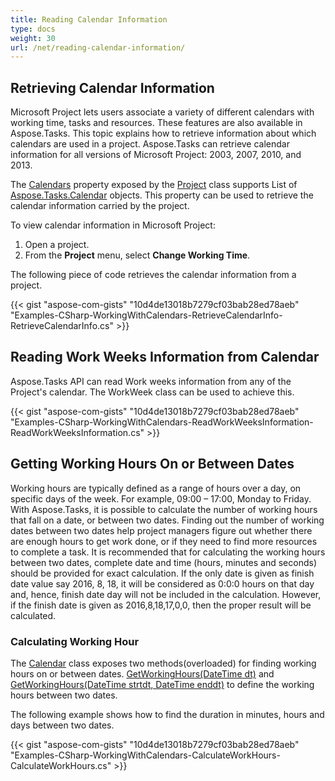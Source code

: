 ```yaml
---
title: Reading Calendar Information
type: docs
weight: 30
url: /net/reading-calendar-information/
---
```


## **Retrieving Calendar Information**
Microsoft Project lets users associate a variety of different calendars with working time, tasks and resources. These features are also available in Aspose.Tasks. This topic explains how to retrieve information about which calendars are used in a project. Aspose.Tasks can retrieve calendar information for all versions of Microsoft Project: 2003, 2007, 2010, and 2013.

The [Calendars](https://apireference.aspose.com/tasks/net/aspose.tasks/project/properties/calendars) property exposed by the [Project](https://apireference.aspose.com/tasks/net/aspose.tasks/project) class supports List of [Aspose.Tasks.Calendar](https://apireference.aspose.com/tasks/net/aspose.tasks/calendar) objects. This property can be used to retrieve the calendar information carried by the project.

To view calendar information in Microsoft Project:

1. Open a project.
2. From the **Project** menu, select **Change Working Time**.

The following piece of code retrieves the calendar information from a project.

{{< gist "aspose-com-gists" "10d4de13018b7279cf03bab28ed78aeb" "Examples-CSharp-WorkingWithCalendars-RetrieveCalendarInfo-RetrieveCalendarInfo.cs" >}}
## **Reading Work Weeks Information from Calendar**
Aspose.Tasks API can read Work weeks information from any of the Project's calendar. The WorkWeek class can be used to achieve this.

{{< gist "aspose-com-gists" "10d4de13018b7279cf03bab28ed78aeb" "Examples-CSharp-WorkingWithCalendars-ReadWorkWeeksInformation-ReadWorkWeeksInformation.cs" >}}
## **Getting Working Hours On or Between Dates**
Working hours are typically defined as a range of hours over a day, on specific days of the week. For example, 09:00 – 17:00, Monday to Friday. With Aspose.Tasks, it is possible to calculate the number of working hours that fall on a date, or between two dates. Finding out the number of working dates between two dates help project managers figure out whether there are enough hours to get work done, or if they need to find more resources to complete a task. It is recommended that for calculating the working hours between two dates, complete date and time (hours, minutes and seconds) should be provided for exact calculation. If the only date is given as finish date value say 2016, 8, 18, it will be considered as 0:0:0 hours on that day and, hence, finish date day will not be included in the calculation. However, if the finish date is given as 2016,8,18,17,0,0, then the proper result will be calculated.
### **Calculating Working Hour**
The [Calendar](https://apireference.aspose.com/tasks/net/aspose.tasks/calendar) class exposes two methods(overloaded) for finding working hours on or between dates. [GetWorkingHours(DateTime dt)](https://apireference.aspose.com/tasks/net/aspose.tasks/calendar/methods/getworkinghours) and [GetWorkingHours(DateTime strtdt, DateTime enddt)](https://apireference.aspose.com/tasks/net/aspose.tasks.calendar/getworkinghours/methods/1) to define the working hours between two dates.

The following example shows how to find the duration in minutes, hours and days between two dates.

{{< gist "aspose-com-gists" "10d4de13018b7279cf03bab28ed78aeb" "Examples-CSharp-WorkingWithCalendars-CalculateWorkHours-CalculateWorkHours.cs" >}}
